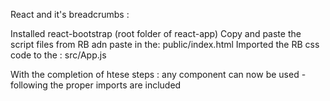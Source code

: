 React and it's breadcrumbs :

Installed react-bootstrap (root folder of react-app)
Copy and paste the script files from RB adn paste in the:
                public/index.html
Imported the RB css code to the :
            src/App.js 


With the completion of htese steps : any component can now be used - following the proper imports are included 